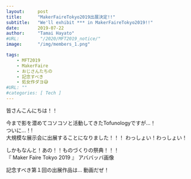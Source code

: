 ```yaml
---
layout:     post
title:      "MakerFaireTokyo2019出展決定!!"
subtitle:   "We'll exhibit *** in MakerFaireTokyo2019!!"
date:       2019-07-22
author:     "Tamai Hayato"
#URL:        "/2020/MFT2019_notice/"
image:      "/img/members_1.png"

tags:
    - MFT2019
    - MakerFaire
    - おじさんたちの
    - 記念すべき
    - 処女作ダヨ😅
#URL: ""
#categories: [ Tech ]
---
```



皆さんこんにちは！！  

今まで影を潜めてコソコソと活動してきたTofunologyですが...！  
ついに...！!  
大規模な展示会に出展することになりました！！！
わっしょい！わっしょい！    
  
しかもなんと！あの！！ものづくりの祭典！！！  
『 Maker Faire Tokyo 2019 』
アババッバ画像


記念すべき第１回の出展作品は...
動画だぜ！
